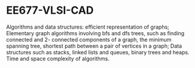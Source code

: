 # EE677-VLSI-CAD
Algorithms and data structures: efficient representation of graphs; Elementary graph algorithms involving bfs and dfs trees, such as finding connected and 2- connected components of a graph, the minimum spanning tree, shortest path between a pair of vertices in a graph; Data structures such as stacks, linked lists and queues, binary trees and heaps. Time and space complexity of algorithms.
